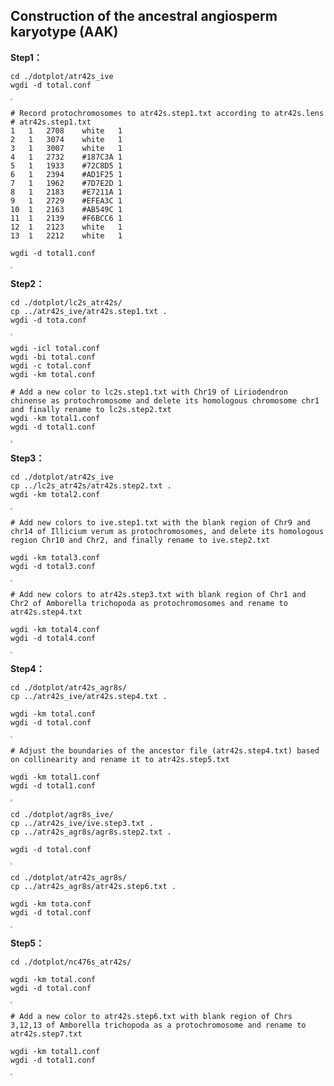 ##  Construction of the ancestral angiosperm karyotype (AAK)

**Step1：**

```
cd ./dotplot/atr42s_ive
wgdi -d total.conf
```

<img src="D:\git\Angiosperm-karyotype-evolution\AAK_construction\dotplot\atr42s_ive\ive_atr42s.dotplot.order.png" style="zoom:20%;" />

```
# Record protochromosomes to atr42s.step1.txt according to atr42s.lens
# atr42s.step1.txt
1	1	2708	white	1
2	1	3074	white	1
3	1	3007	white	1
4	1	2732	#187C3A	1
5	1	1933	#72C8D5	1
6	1	2394	#AD1F25	1
7	1	1962	#7D7E2D	1
8	1	2183	#E7211A	1
9	1	2729	#EFEA3C	1
10	1	2163	#AB549C	1
11	1	2139	#F6BCC6	1
12	1	2123	white	1
13	1	2212	white	1

wgdi -d total1.conf
```

<img src="D:\git\Angiosperm-karyotype-evolution\AAK_construction\dotplot\atr42s_ive\ive_atr42s.dotplot.total1.png" style="zoom:20%;" />

**Step2：**

```
cd ./dotplot/lc2s_atr42s/
cp ../atr42s_ive/atr42s.step1.txt .
wgdi -d tota.conf
```

<img src="D:\git\Angiosperm-karyotype-evolution\AAK_construction\dotplot\lc2s_atr42s\lc2s_atr42s.dotplot.png" style="zoom:20%;" />

```
wgdi -icl total.conf
wgdi -bi total.conf
wgdi -c total.conf	
wgdi -km total.conf

# Add a new color to lc2s.step1.txt with Chr19 of Liriodendron chinense as protochromosome and delete its homologous chromosome chr1 and finally rename to lc2s.step2.txt
wgdi -km total1.conf
wgdi -d total1.conf
```

<img src="D:\git\Angiosperm-karyotype-evolution\AAK_construction\dotplot\lc2s_atr42s\lc2s_atr42s.dotplot.total1.png" style="zoom:20%;" />

**Step3：**

```
cd ./dotplot/atr42s_ive
cp ../lc2s_atr42s/atr42s.step2.txt .
wgdi -km total2.conf
```

<img src="D:\git\Angiosperm-karyotype-evolution\AAK_construction\dotplot\atr42s_ive\ive_atr42s.dotplot.total2.png" style="zoom:20%;" />

```
# Add new colors to ive.step1.txt with the blank region of Chr9 and chr14 of Illicium verum as protochromosomes, and delete its homologous region Chr10 and Chr2, and finally rename to ive.step2.txt

wgdi -km total3.conf
wgdi -d total3.conf
```

<img src="D:\git\Angiosperm-karyotype-evolution\AAK_construction\dotplot\atr42s_ive\ive_atr42s.dotplot.total3.png" style="zoom:20%;" />

```
# Add new colors to atr42s.step3.txt with blank region of Chr1 and Chr2 of Amborella trichopoda as protochromosomes and rename to atr42s.step4.txt

wgdi -km total4.conf
wgdi -d total4.conf
```

<img src="D:\git\Angiosperm-karyotype-evolution\AAK_construction\dotplot\atr42s_ive\ive_atr42s.dotplot.total4.png" style="zoom:20%;" />

**Step4：**

```
cd ./dotplot/atr42s_agr8s/
cp ../atr42s_ive/atr42s.step4.txt .

wgdi -km total.conf
wgdi -d total.conf
```

<img src="D:\git\Angiosperm-karyotype-evolution\AAK_construction\dotplot\atr42s_agr8s\atr42s_agr8s.dotplot.total.png" style="zoom:20%;" />

```
# Adjust the boundaries of the ancestor file (atr42s.step4.txt) based on collinearity and rename it to atr42s.step5.txt

wgdi -km total1.conf
wgdi -d total1.conf
```

<img src="D:\git\Angiosperm-karyotype-evolution\AAK_construction\dotplot\atr42s_agr8s\atr42s_agr8s.dotplot.total1.png" style="zoom:20%;" />

```
cd ./dotplot/agr8s_ive/
cp ../atr42s_ive/ive.step3.txt .
cp ../atr42s_agr8s/agr8s.step2.txt .

wgdi -d total.conf
```

<img src="D:\git\Angiosperm-karyotype-evolution\AAK_construction\dotplot\agr8s_ive\ive_agr8s.dotplot.order.png" style="zoom:20%;" />

```
cd ./dotplot/atr42s_agr8s/
cp ../atr42s_agr8s/atr42s.step6.txt .

wgdi -km tota.conf
wgdi -d total.conf
```

<img src="D:\git\Angiosperm-karyotype-evolution\AAK_construction\dotplot\atr42s_agr8s\atr42s_agr8s.dotplot.total2.png" style="zoom:20%;" />

**Step5：**

```
cd ./dotplot/nc476s_atr42s/

wgdi -km total.conf
wgdi -d total.conf
```

<img src="D:\git\Angiosperm-karyotype-evolution\AAK_construction\dotplot\nc476s_atr42s\nc476s_atr42s.dotplot.png" style="zoom:20%;" />

```
# Add a new color to atr42s.step6.txt with blank region of Chrs 3,12,13 of Amborella trichopoda as a protochromosome and rename to atr42s.step7.txt

wgdi -km total1.conf
wgdi -d total1.conf
```

<img src="D:\git\Angiosperm-karyotype-evolution\AAK_construction\dotplot\nc476s_atr42s\nc476s_atr42s.dotplot.total1.png" style="zoom:20%;" />